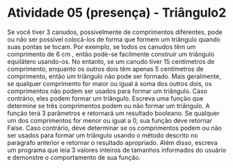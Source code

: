 # Atividade 05 (presença) - Triângulo2
  Se você tiver 3 canudos, possivelmente de comprimentos diferentes, pode ou não ser possível colocá-los de forma que formem um triângulo quando suas pontas se tocam. Por exemplo, se todos os canudos têm um comprimento de 6 cm , então pode-se facilmente construir um triângulo equilátero usando-os. No entanto, se um canudo tiver 15 centímetros de comprimento, enquanto os outros dois têm apenas 5 centímetros de comprimento, então um triângulo não pode ser formado. Mais geralmente, se qualquer comprimento for maior ou igual à soma dos outros dois, os comprimentos não podem ser usados para formar um triângulo. Caso contrário, eles podem formar um triângulo.
  Escreva uma função que determine se três comprimentos podem ou não formar um triângulo. A função terá 3 parâmetros e retornará um resultado booleano. Se qualquer um dos comprimentos for menor ou igual a 0, sua função deve retornar False. Caso contrário, deve determinar se os comprimentos podem ou não ser usados para formar um triângulo usando o método descrito no parágrafo anterior e retornar o resultado apropriado.
  Além disso, escreva um programa que leia 3 valores inteiros de tamanhos informados do usuário e demonstre o comportamento de sua função.
